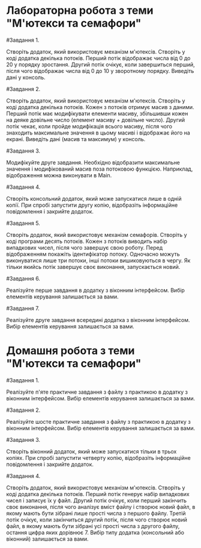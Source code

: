 # Лабораторна робота з теми "М'ютекси та семафори"

#Завдання 1.

Створіть додаток, який використовує механізм м'ютексів. 
Створіть у коді додатка декілька потоків. Перший потік 
відображає числа від 0 до 20 у порядку зростання. Другий потік 
очікує, коли завершиться перший, після чого відображає числа 
від 0 до 10 у зворотному порядку. Виведіть дані у консоль.

#Завдання 2.

Створіть додаток, який використовує механізм м'ютексів. 
Створіть у коді додатка декілька потоків. Кожен з потоків 
отримує масив з даними. Перший потік має модифікувати 
елементи масиву, збільшивши кожен на деяке довільне число 
(елемент масиву + довільне число). Другий потік чекає, коли 
пройде модифікація всього масиву, після чого знаходить 
максимальне значення в цьому масиві і відображає його на 
екрані. Виведіть дані (масив та максимум) у консоль.

#Завдання 3.

Модифікуйте друге завдання. Необхідно відобразити 
максимальне значення і модифікований масив поза потоковою 
функцією. Наприклад, відображення можна виконувати в Main.

#Завдання 4.

Створіть консольний додаток, який може запускатися лише в 
одній копії. При спробі запустити другу копію, відобразіть 
інформаційне повідомлення і закрийте додаток.

#Завдання 5.

Створіть додаток, який використовує механізм семафорів. 
Створіть у коді програми десять потоків. Кожен з потоків 
виводить набір випадкових чисел, після чого завершує свою 
роботу. Перед відображенням покажіть ідентифікатор потоку. 
Одночасно можуть виконуватися лише три потоки, інші потоки 
вишиковуються в чергу. Як тільки якийсь потік завершує своє 
виконання, запускається новий.

#Завдання 6.

Реалізуйте перше завдання в додатку з віконним інтерфейсом.
Вибір елементів керування залишається за вами. 

#Завдання 7.

Реалізуйте друге завдання всередині додатка з віконним 
інтерфейсом. Вибір елементів керування залишається за вами.



# Домашня робота з теми "М'ютекси та семафори"


#Завдання 1.

Реалізуйте п'яте практичне завдання з файлу з практикою в 
додатку з віконним інтерфейсом. Вибір елементів керування 
залишається за вами. 

#Завдання 2.

Реалізуйте шосте практичне завдання з файлу з практикою в 
додатку з віконним інтерфейсом. Вибір елементів керування 
залишається за вами. 

#Завдання 3.

Створіть віконний додаток, який може запускатися тільки в трьох 
копіях. При спробі запустити четверту копію, відобразіть 
інформаційне повідомлення і закрийте додаток.

#Завдання 4.

Створіть додаток, який використовує механізм м'ютексів. 
Створіть у коді додатка декілька потоків. Перший потік генерує 
набір випадкових чисел і записує їх у файл. Другий потік очікує, 
коли перший закінчить своє виконання, після чого аналізує вміст 
файлу і створює новий файл, в якому мають бути зібрані лише 
прості числа з першого файлу. Третій потік очікує, коли 
закінчиться другий потік, після чого створює новий файл, в якому 
мають бути зібрані усі прості числа з другого файлу, остання 
цифра яких дорівнює 7. Вибір типу додатка (консольний або 
віконний) залишається за вами.



